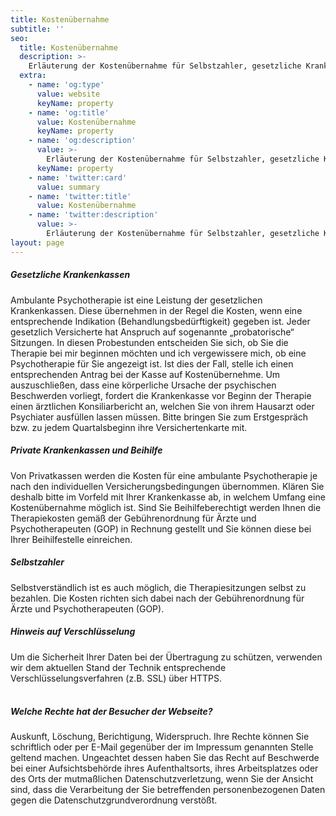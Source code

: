 ```yaml
---
title: Kostenübernahme
subtitle: ''
seo:
  title: Kostenübernahme
  description: >-
    Erläuterung der Kostenübernahme für Selbstzahler, gesetzliche Krankenkassen, private Krankenkassen und Beihilfe
  extra:
    - name: 'og:type'
      value: website
      keyName: property
    - name: 'og:title'
      value: Kostenübernahme
      keyName: property
    - name: 'og:description'
      value: >-
        Erläuterung der Kostenübernahme für Selbstzahler, gesetzliche Krankenkassen, private Krankenkassen und Beihilfe
      keyName: property
    - name: 'twitter:card'
      value: summary
    - name: 'twitter:title'
      value: Kostenübernahme
    - name: 'twitter:description'
      value: >-
        Erläuterung der Kostenübernahme für Selbstzahler, gesetzliche Krankenkassen, private Krankenkassen und Beihilfe
layout: page
---
```

##### Gesetzliche Krankenkassen

Ambulante Psychotherapie ist eine Leistung der gesetzlichen Krankenkassen. Diese übernehmen in der Regel die Kosten, wenn eine entsprechende Indikation (Behandlungsbedürftigkeit) gegeben ist. Jeder gesetzlich Versicherte hat Anspruch auf sogenannte „probatorische“ Sitzungen. In diesen Probestunden entscheiden Sie sich, ob Sie die Therapie bei mir beginnen möchten und ich vergewissere mich, ob eine Psychotherapie für Sie angezeigt ist. Ist dies der Fall, stelle ich einen entsprechenden Antrag bei der Kasse auf Kostenübernehme. Um auszuschließen, dass eine körperliche Ursache der psychischen Beschwerden vorliegt, fordert die Krankenkasse vor Beginn der Therapie einen ärztlichen Konsiliarbericht an, welchen Sie von ihrem Hausarzt oder Psychiater ausfüllen lassen müssen. Bitte bringen Sie zum Erstgespräch bzw. zu jedem Quartalsbeginn ihre Versichertenkarte mit.


##### Private Krankenkassen und Beihilfe

Von Privatkassen werden die Kosten für eine ambulante Psychotherapie je nach den individuellen Versicherungsbedingungen übernommen. Klären Sie deshalb bitte im Vorfeld mit Ihrer Krankenkasse ab, in welchem Umfang eine Kostenübernahme möglich ist. Sind Sie Beihilfeberechtigt werden Ihnen die Therapiekosten gemäß der Gebührenordnung für Ärzte und Psychotherapeuten (GOP) in Rechnung gestellt und Sie können diese bei Ihrer Beihilfestelle einreichen.


##### Selbstzahler

Selbstverständlich ist es auch möglich, die Therapiesitzungen selbst zu bezahlen. Die Kosten richten sich dabei nach der Gebührenordnung für Ärzte und Psychotherapeuten (GOP).



##### Hinweis auf Verschlüsselung

Um die Sicherheit Ihrer Daten bei der Übertragung zu schützen, verwenden wir dem aktuellen Stand der Technik entsprechende Verschlüsselungsverfahren (z.B. SSL) über HTTPS.<br><br>



##### Welche Rechte hat der Besucher der Webseite?

Auskunft, Löschung, Berichtigung, Widerspruch. Ihre Rechte können Sie schriftlich oder per E-Mail gegenüber der im Impressum genannten Stelle geltend machen. Ungeachtet dessen haben Sie das Recht auf Beschwerde bei einer Aufsichtsbehörde ihres Aufenthaltsorts, ihres Arbeitsplatzes oder des Orts der mutmaßlichen Datenschutzverletzung, wenn Sie der Ansicht sind, dass die Verarbeitung der Sie betreffenden personenbezogenen Daten gegen die Datenschutzgrundverordnung verstößt.
